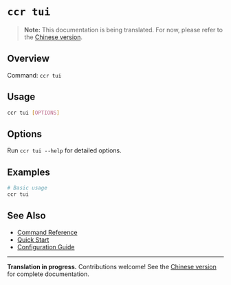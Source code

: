 # `ccr tui`

> **Note:** This documentation is being translated. For now, please refer to the [Chinese version](../commands/tui).

## Overview

Command: `ccr tui`

## Usage

```bash
ccr tui [OPTIONS]
```

## Options

Run `ccr tui --help` for detailed options.

## Examples

```bash
# Basic usage
ccr tui
```

## See Also

- [Command Reference](./index)
- [Quick Start](../quick-start)
- [Configuration Guide](../configuration)

---

**Translation in progress.** Contributions welcome! See the [Chinese version](../commands/tui) for complete documentation.
